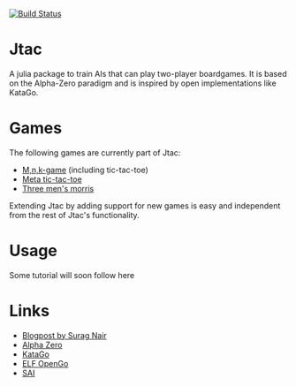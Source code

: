 [![Build Status](https://travis-ci.org/roSievers/Jtac.jl.svg?branch=master)](https://travis-ci.org/roSievers/Jtac.jl)

# Jtac

A julia package to train AIs that can play two-player boardgames. It is based on
the Alpha-Zero paradigm and is inspired by open implementations like KataGo.

# Games

The following games are currently part of Jtac:
- [M,n,k-game](https://en.wikipedia.org/wiki/M,n,k-game) (including tic-tac-toe)
- [Meta tic-tac-toe](https://en.wikipedia.org/wiki/Ultimate_tic-tac-toe)
- [Three men's morris](https://en.wikipedia.org/wiki/Three_men%27s_morris)

Extending Jtac by adding support for new games is easy and independent from the
rest of Jtac's functionality.

# Usage
Some tutorial will soon follow here

# Links

- [Blogpost by Surag Nair](https://web.stanford.edu/~surag/posts/alphazero.html)
- [Alpha
  Zero](https://kstatic.googleusercontent.com/files/2f51b2a749a284c2e2dfa13911da965f4855092a179469aedd15fbe4efe8f8cbf9c515ef83ac03a6515fa990e6f85fd827dcd477845e806f23a17845072dc7bd)
- [KataGo](https://arxiv.org/pdf/1902.10565.pdf)
- [ELF OpenGo](https://arxiv.org/pdf/1902.04522.pdf)
- [SAI](https://arxiv.org/pdf/1905.10863.pdf)
